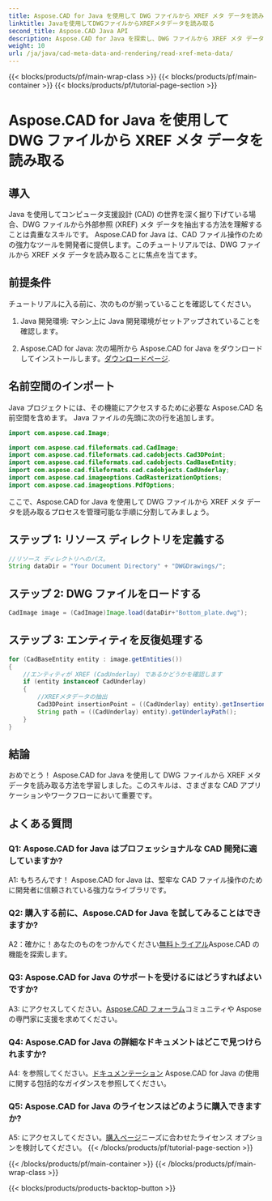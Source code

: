 ```yaml
---
title: Aspose.CAD for Java を使用して DWG ファイルから XREF メタ データを読み取る
linktitle: Javaを使用してDWGファイルからXREFメタデータを読み取る
second_title: Aspose.CAD Java API
description: Aspose.CAD for Java を探索し、DWG ファイルから XREF メタ データを簡単に読み取る方法をマスターしてください。この強力な Java ライブラリを使用して CAD 開発を強化します。
weight: 10
url: /ja/java/cad-meta-data-and-rendering/read-xref-meta-data/
---
```


{{< blocks/products/pf/main-wrap-class >}}
{{< blocks/products/pf/main-container >}}
{{< blocks/products/pf/tutorial-page-section >}}

# Aspose.CAD for Java を使用して DWG ファイルから XREF メタ データを読み取る

## 導入

Java を使用してコンピュータ支援設計 (CAD) の世界を深く掘り下げている場合、DWG ファイルから外部参照 (XREF) メタ データを抽出する方法を理解することは貴重なスキルです。 Aspose.CAD for Java は、CAD ファイル操作のための強力なツールを開発者に提供します。このチュートリアルでは、DWG ファイルから XREF メタ データを読み取ることに焦点を当てます。

## 前提条件

チュートリアルに入る前に、次のものが揃っていることを確認してください。

1. Java 開発環境: マシン上に Java 開発環境がセットアップされていることを確認します。

2.  Aspose.CAD for Java: 次の場所から Aspose.CAD for Java をダウンロードしてインストールします。[ダウンロードページ](https://releases.aspose.com/cad/java/).

## 名前空間のインポート

Java プロジェクトには、その機能にアクセスするために必要な Aspose.CAD 名前空間を含めます。 Java ファイルの先頭に次の行を追加します。

```java
import com.aspose.cad.Image;

import com.aspose.cad.fileformats.cad.CadImage;
import com.aspose.cad.fileformats.cad.cadobjects.Cad3DPoint;
import com.aspose.cad.fileformats.cad.cadobjects.CadBaseEntity;
import com.aspose.cad.fileformats.cad.cadobjects.CadUnderlay;
import com.aspose.cad.imageoptions.CadRasterizationOptions;
import com.aspose.cad.imageoptions.PdfOptions;

```

ここで、Aspose.CAD for Java を使用して DWG ファイルから XREF メタ データを読み取るプロセスを管理可能な手順に分割してみましょう。

## ステップ 1: リソース ディレクトリを定義する

```java
//リソース ディレクトリへのパス。
String dataDir = "Your Document Directory" + "DWGDrawings/";
```

## ステップ 2: DWG ファイルをロードする

```java
CadImage image = (CadImage)Image.load(dataDir+"Bottom_plate.dwg");
```

## ステップ 3: エンティティを反復処理する

```java
for (CadBaseEntity entity : image.getEntities())
{
    //エンティティが XREF (CadUnderlay) であるかどうかを確認します
    if (entity instanceof CadUnderlay)
    {
        //XREFメタデータの抽出
        Cad3DPoint insertionPoint = ((CadUnderlay) entity).getInsertionPoint();
        String path = ((CadUnderlay) entity).getUnderlayPath();
    }
}
```

## 結論

おめでとう！ Aspose.CAD for Java を使用して DWG ファイルから XREF メタ データを読み取る方法を学習しました。このスキルは、さまざまな CAD アプリケーションやワークフローにおいて重要です。

## よくある質問

### Q1: Aspose.CAD for Java はプロフェッショナルな CAD 開発に適していますか?

A1: もちろんです！ Aspose.CAD for Java は、堅牢な CAD ファイル操作のために開発者に信頼されている強力なライブラリです。

### Q2: 購入する前に、Aspose.CAD for Java を試してみることはできますか?

 A2：確かに！あなたのものをつかんでください[無料トライアル](https://releases.aspose.com/)Aspose.CAD の機能を探索します。

### Q3: Aspose.CAD for Java のサポートを受けるにはどうすればよいですか?

 A3: にアクセスしてください。[Aspose.CAD フォーラム](https://forum.aspose.com/c/cad/19)コミュニティや Aspose の専門家に支援を求めてください。

### Q4: Aspose.CAD for Java の詳細なドキュメントはどこで見つけられますか?

 A4: を参照してください。[ドキュメンテーション](https://reference.aspose.com/cad/java/) Aspose.CAD for Java の使用に関する包括的なガイダンスを参照してください。

### Q5: Aspose.CAD for Java のライセンスはどのように購入できますか?

A5: にアクセスしてください。[購入ページ](https://purchase.aspose.com/buy)ニーズに合わせたライセンス オプションを検討してください。
{{< /blocks/products/pf/tutorial-page-section >}}

{{< /blocks/products/pf/main-container >}}
{{< /blocks/products/pf/main-wrap-class >}}

{{< blocks/products/products-backtop-button >}}
